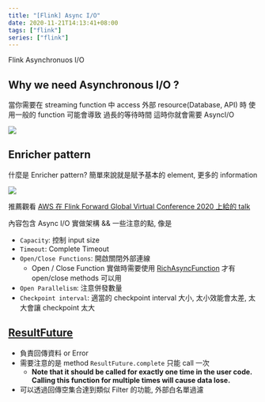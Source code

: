 ```yaml
---
title: "[Flink] Async I/O"
date: 2020-11-21T14:13:41+08:00
tags: ["flink"]
series: ["flink"]
---
```


Flink Asynchronuos I/O

<!--more-->

## Why we need Asynchronous I/O ?

當你需要在 streaming function 中 access 外部 resource(Database, API) 時
使用一般的 function 可能會導致 過長的等待時間
這時你就會需要 AsyncI/O

![](https://ci.apache.org/projects/flink/flink-docs-release-1.11/fig/async_io.svg#center)

## Enricher pattern

什麼是 Enricher pattern?
簡單來說就是賦予基本的 element, 更多的 information

![](https://social.technet.microsoft.com/wiki/resized-image.ashx/__size/550x0/__key/communityserver-wikis-components-files/00-00-00-00-05/3771.DataEnricher.gif#center)

推薦觀看 [AWS 在 Flink Forward Global Virtual Conference 2020 上給的 talk](https://www.youtube.com/watch?v=UParyxe-2Wc&list=PLDX4T_cnKjD054YExbUOkr_xdYknVPQUm&index=13&ab_channel=FlinkForward)

內容包含 Async I/O 實做架構 && 一些注意的點, 像是

* `Capacity`: 控制 input size
* `Timeout`: Complete Timeout
* `Open/Close Functions`: 開啟關閉外部連線
    * Open / Close Function 實做時需要使用 [RichAsyncFunction](https://ci.apache.org/projects/flink/flink-docs-master/api/java/org/apache/flink/streaming/api/functions/async/RichAsyncFunction.html) 才有 open/close methods 可以用
* `Open Parallelism`: 注意併發數量
* `Checkpoint interval`: 適當的 checkpoint interval 大小, 太小效能會太差, 太大會讓 checkpoint 太大

## [ResultFuture](https://ci.apache.org/projects/flink/flink-docs-master/api/java/org/apache/flink/streaming/api/functions/async/ResultFuture.html)

* 負責回傳資料 or Error
* 需要注意的是 method `ResultFuture.complete` 只能 call 一次 
    * __Note that it should be called for exactly one time in the user code. Calling this function for multiple times will cause data lose.__
* 可以透過回傳空集合達到類似 Filter 的功能, 外部白名單過濾
